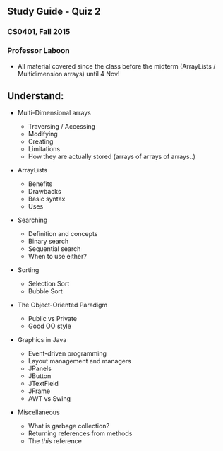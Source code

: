 ## Study Guide - Quiz 2
### CS0401, Fall 2015
### Professor Laboon

* All material covered since the class before the midterm (ArrayLists / Multidimension arrays) until 4 Nov!

## Understand:

* Multi-Dimensional arrays
  * Traversing / Accessing
  * Modifying
  * Creating
  * Limitations
  * How they are actually stored (arrays of arrays of arrays..)

* ArrayLists
  * Benefits
  * Drawbacks
  * Basic syntax
  * Uses

* Searching
  * Definition and concepts
  * Binary search 
  * Sequential search
  * When to use either?
  
* Sorting
  * Selection Sort
  * Bubble Sort

* The Object-Oriented Paradigm
  * Public vs Private
  * Good OO style

* Graphics in Java
  * Event-driven programming
  * Layout management and managers
  * JPanels
  * JButton
  * JTextField
  * JFrame
  * AWT vs Swing
      
* Miscellaneous
  * What is garbage collection?
  * Returning references from methods
  * The _this_ reference

